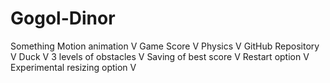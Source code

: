 # Gogol-Dinor
Something
Motion animation               V
Game Score                     V
Physics                        V
GitHub Repository              V
Duck                           V
3 levels of obstacles          V
Saving of best score           V
Restart option                 V
Experimental resizing option   V
